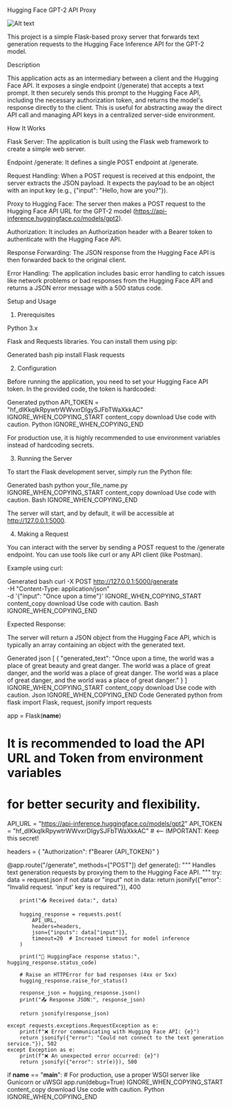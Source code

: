 

Hugging Face GPT-2 API Proxy

![Alt text](https://github.com/username/repo-name/blob/main/path/to/image.png?raw=true)



This project is a simple Flask-based proxy server that forwards text generation requests to the Hugging Face Inference API for the GPT-2 model.

Description

This application acts as an intermediary between a client and the Hugging Face API. It exposes a single endpoint (/generate) that accepts a text prompt. It then securely sends this prompt to the Hugging Face API, including the necessary authorization token, and returns the model's response directly to the client. This is useful for abstracting away the direct API call and managing API keys in a centralized server-side environment.

How It Works

Flask Server: The application is built using the Flask web framework to create a simple web server.

Endpoint /generate: It defines a single POST endpoint at /generate.

Request Handling: When a POST request is received at this endpoint, the server extracts the JSON payload. It expects the payload to be an object with an input key (e.g., {"input": "Hello, how are you?"}).

Proxy to Hugging Face: The server then makes a POST request to the Hugging Face API URL for the GPT-2 model (https://api-inference.huggingface.co/models/gpt2).

Authorization: It includes an Authorization header with a Bearer token to authenticate with the Hugging Face API.

Response Forwarding: The JSON response from the Hugging Face API is then forwarded back to the original client.

Error Handling: The application includes basic error handling to catch issues like network problems or bad responses from the Hugging Face API and returns a JSON error message with a 500 status code.

Setup and Usage
1. Prerequisites

Python 3.x

Flask and Requests libraries. You can install them using pip:

Generated bash
pip install Flask requests

2. Configuration

Before running the application, you need to set your Hugging Face API token. In the provided code, the token is hardcoded:

Generated python
API_TOKEN = "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"
IGNORE_WHEN_COPYING_START
content_copy
download
Use code with caution.
Python
IGNORE_WHEN_COPYING_END

For production use, it is highly recommended to use environment variables instead of hardcoding secrets.

3. Running the Server

To start the Flask development server, simply run the Python file:

Generated bash
python your_file_name.py
IGNORE_WHEN_COPYING_START
content_copy
download
Use code with caution.
Bash
IGNORE_WHEN_COPYING_END

The server will start, and by default, it will be accessible at http://127.0.0.1:5000.

4. Making a Request

You can interact with the server by sending a POST request to the /generate endpoint. You can use tools like curl or any API client (like Postman).

Example using curl:

Generated bash
curl -X POST http://127.0.0.1:5000/generate \
-H "Content-Type: application/json" \
-d '{"input": "Once upon a time"}'
IGNORE_WHEN_COPYING_START
content_copy
download
Use code with caution.
Bash
IGNORE_WHEN_COPYING_END

Expected Response:

The server will return a JSON object from the Hugging Face API, which is typically an array containing an object with the generated text.

Generated json
[
    {
        "generated_text": "Once upon a time, the world was a place of great beauty and great danger. The world was a place of great danger, and the world was a place of great danger. The world was a place of great danger, and the world was a place of great danger."
    }
]
IGNORE_WHEN_COPYING_START
content_copy
download
Use code with caution.
Json
IGNORE_WHEN_COPYING_END
Code
Generated python
from flask import Flask, request, jsonify
import requests

app = Flask(__name__)

# It is recommended to load the API URL and Token from environment variables
# for better security and flexibility.
API_URL = "https://api-inference.huggingface.co/models/gpt2"
API_TOKEN = "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"  # <-- IMPORTANT: Keep this secret!

headers = {
    "Authorization": f"Bearer {API_TOKEN}"
}

@app.route("/generate", methods=["POST"])
def generate():
    """
    Handles text generation requests by proxying them to the Hugging Face API.
    """
    try:
        data = request.json
        if not data or "input" not in data:
            return jsonify({"error": "Invalid request. 'input' key is required."}), 400
            
        print("📥 Received data:", data)

        hugging_response = requests.post(
            API_URL,
            headers=headers,
            json={"inputs": data["input"]},
            timeout=20  # Increased timeout for model inference
        )
        
        print("📡 HuggingFace response status:", hugging_response.status_code)
        
        # Raise an HTTPError for bad responses (4xx or 5xx)
        hugging_response.raise_for_status()
        
        response_json = hugging_response.json()
        print("📤 Response JSON:", response_json)

        return jsonify(response_json)
        
    except requests.exceptions.RequestException as e:
        print(f"❌ Error communicating with Hugging Face API: {e}")
        return jsonify({"error": "Could not connect to the text generation service."}), 502
    except Exception as e:
        print(f"❌ An unexpected error occurred: {e}")
        return jsonify({"error": str(e)}), 500

if __name__ == "__main__":
    # For production, use a proper WSGI server like Gunicorn or uWSGI
    app.run(debug=True)
IGNORE_WHEN_COPYING_START
content_copy
download
Use code with caution.
Python
IGNORE_WHEN_COPYING_END

